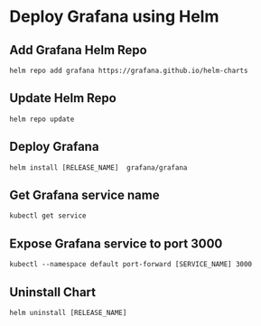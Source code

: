 # Deploy Grafana using Helm 

## Add Grafana Helm Repo 
```
helm repo add grafana https://grafana.github.io/helm-charts
```

## Update Helm Repo
```
helm repo update
```

## Deploy Grafana 

```
helm install [RELEASE_NAME]  grafana/grafana
```

## Get Grafana service name
```
kubectl get service
```

## Expose Grafana service to port 3000
```
kubectl --namespace default port-forward [SERVICE_NAME] 3000
```

## Uninstall Chart
```
helm uninstall [RELEASE_NAME]
```


